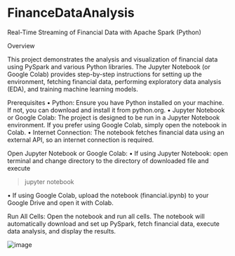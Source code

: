 # FinanceDataAnalysis

Real-Time Streaming of Financial Data with Apache Spark (Python)


Overview

This project demonstrates the analysis and visualization of financial data using PySpark and various Python libraries. The Jupyter Notebook (or Google Colab) provides step-by-step instructions for setting up the environment, fetching financial data, performing exploratory data analysis (EDA), and training machine learning models.

Prerequisites
•	Python: Ensure you have Python installed on your machine. If not, you can download and install it from python.org.
•	Jupyter Notebook or Google Colab: The project is designed to be run in a Jupyter Notebook environment. If you prefer using Google Colab, simply open the notebook in Colab.
•	Internet Connection: The notebook fetches financial data using an external API, so an internet connection is required.

Open Jupyter Notebook or Google Colab:
•	If using Jupyter Notebook: open terminal and change directory to the directory of downloaded file and execute

> jupyter notebook 

•	If using Google Colab, upload the notebook (financial.ipynb) to your Google Drive and open it with Colab.

Run All Cells:
Open the notebook and run all cells. The notebook will automatically download and set up PySpark, fetch financial data, execute data analysis, and display the results.


![image](https://github.com/user-attachments/assets/235aa5a2-3abb-492b-aa96-ddb8f57c8bd1)

